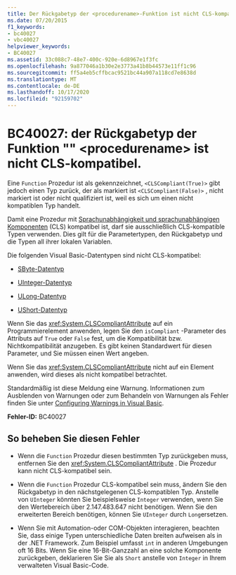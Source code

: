 ```yaml
---
title: Der Rückgabetyp der <procedurename>-Funktion ist nicht CLS-kompatibel.
ms.date: 07/20/2015
f1_keywords:
- bc40027
- vbc40027
helpviewer_keywords:
- BC40027
ms.assetid: 33c088c7-48e7-400c-920e-6d8967e1f3fc
ms.openlocfilehash: 9a877046a1b30e2e3773a41b8b44573e11ff1c96
ms.sourcegitcommit: ff5a4eb5cffbcac9521bc44a907a118cd7e8638d
ms.translationtype: MT
ms.contentlocale: de-DE
ms.lasthandoff: 10/17/2020
ms.locfileid: "92159702"
---
```

# <a name="bc40027-return-type-of-function-procedurename-is-not-cls-compliant"></a>BC40027: der Rückgabetyp der Funktion "" \<procedurename> ist nicht CLS-kompatibel.

Eine `Function` Prozedur ist als gekennzeichnet, `<CLSCompliant(True)>` gibt jedoch einen Typ zurück, der als markiert ist `<CLSCompliant(False)>` , nicht markiert ist oder nicht qualifiziert ist, weil es sich um einen nicht kompatiblen Typ handelt.

 Damit eine Prozedur mit [Sprachunabhängigkeit und sprachunabhängigen Komponenten](../../../standard/language-independence-and-language-independent-components.md) (CLS) kompatibel ist, darf sie ausschließlich CLS-kompatible Typen verwenden. Dies gilt für die Parametertypen, den Rückgabetyp und die Typen all ihrer lokalen Variablen.

 Die folgenden Visual Basic-Datentypen sind nicht CLS-kompatibel:

- [SByte-Datentyp](../data-types/sbyte-data-type.md)

- [UInteger-Datentyp](../data-types/uinteger-data-type.md)

- [ULong-Datentyp](../data-types/ulong-data-type.md)

- [UShort-Datentyp](../data-types/ushort-data-type.md)

 Wenn Sie das <xref:System.CLSCompliantAttribute> auf ein Programmierelement anwenden, legen Sie den `isCompliant` -Parameter des Attributs auf `True` oder `False` fest, um die Kompatibilität bzw. Nichtkompatibilität anzugeben. Es gibt keinen Standardwert für diesen Parameter, und Sie müssen einen Wert angeben.

 Wenn Sie das <xref:System.CLSCompliantAttribute> nicht auf ein Element anwenden, wird dieses als nicht kompatibel betrachtet.

 Standardmäßig ist diese Meldung eine Warnung. Informationen zum Ausblenden von Warnungen oder zum Behandeln von Warnungen als Fehler finden Sie unter [Configuring Warnings in Visual Basic](/visualstudio/ide/configuring-warnings-in-visual-basic).

 **Fehler-ID:** BC40027

## <a name="to-correct-this-error"></a>So beheben Sie diesen Fehler

- Wenn die `Function` Prozedur diesen bestimmten Typ zurückgeben muss, entfernen Sie den <xref:System.CLSCompliantAttribute> . Die Prozedur kann nicht CLS-kompatibel sein.

- Wenn die `Function` Prozedur CLS-kompatibel sein muss, ändern Sie den Rückgabetyp in den nächstgelegenen CLS-kompatiblen Typ. Anstelle von `UInteger` könnten Sie beispielsweise `Integer` verwenden, wenn Sie den Wertebereich über 2.147.483.647 nicht benötigen. Wenn Sie den erweiterten Bereich benötigen, können Sie `UInteger` durch `Long`ersetzen.

- Wenn Sie mit Automation-oder COM-Objekten interagieren, beachten Sie, dass einige Typen unterschiedliche Daten breiten aufweisen als in der .NET Framework. Zum Beispiel umfasst `int` in anderen Umgebungen oft 16 Bits. Wenn Sie eine 16-Bit-Ganzzahl an eine solche Komponente zurückgeben, deklarieren Sie Sie als `Short` anstelle von `Integer` in Ihrem verwalteten Visual Basic-Code.
